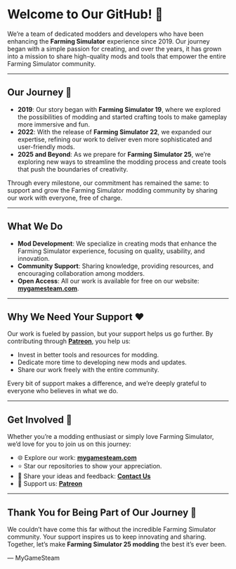 # Welcome to Our GitHub! 🚜

We’re a team of dedicated modders and developers who have been enhancing the **Farming Simulator** experience since 2019. Our journey began with a simple passion for creating, and over the years, it has grown into a mission to share high-quality mods and tools that empower the entire Farming Simulator community.

---

## Our Journey 🌟
- **2019**: Our story began with **Farming Simulator 19**, where we explored the possibilities of modding and started crafting tools to make gameplay more immersive and fun.
- **2022**: With the release of **Farming Simulator 22**, we expanded our expertise, refining our work to deliver even more sophisticated and user-friendly mods.
- **2025 and Beyond**: As we prepare for **Farming Simulator 25**, we’re exploring new ways to streamline the modding process and create tools that push the boundaries of creativity.

Through every milestone, our commitment has remained the same: to support and grow the Farming Simulator modding community by sharing our work with everyone, free of charge.

---

## What We Do
- **Mod Development**: We specialize in creating mods that enhance the Farming Simulator experience, focusing on quality, usability, and innovation.
- **Community Support**: Sharing knowledge, providing resources, and encouraging collaboration among modders.
- **Open Access**: All our work is available for free on our website: **[mygamesteam.com](https://mygamesteam.com)**.

---

## Why We Need Your Support ❤️
Our work is fueled by passion, but your support helps us go further. By contributing through **[Patreon](https://www.patreon.com/mygamesteam)**, you help us:
- Invest in better tools and resources for modding.
- Dedicate more time to developing new mods and updates.
- Share our work freely with the entire community.

Every bit of support makes a difference, and we’re deeply grateful to everyone who believes in what we do.

---

## Get Involved 🚀
Whether you’re a modding enthusiast or simply love Farming Simulator, we’d love for you to join us on this journey:
- 🌐 Explore our work: **[mygamesteam.com](https://mygamesteam.com)**
- ⭐ Star our repositories to show your appreciation.
- 💬 Share your ideas and feedback: **[Contact Us](mailto:admin@mygamesteam.com)**
- 💖 Support us: **[Patreon](https://www.patreon.com/mygamesteam)**

---

## Thank You for Being Part of Our Journey 🚜
We couldn’t have come this far without the incredible Farming Simulator community. Your support inspires us to keep innovating and sharing. Together, let’s make **Farming Simulator 25 modding** the best it’s ever been.

— MyGameSteam
